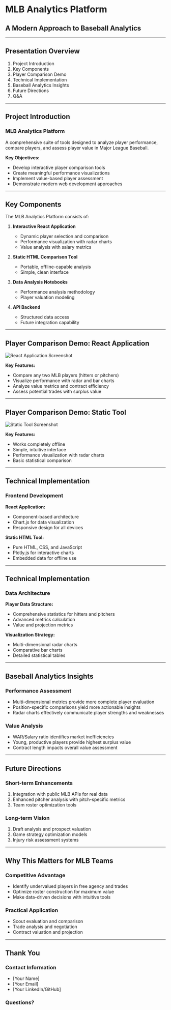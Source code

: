 # MLB Analytics Platform
## A Modern Approach to Baseball Analytics

---

## Presentation Overview

1. Project Introduction
2. Key Components
3. Player Comparison Demo
4. Technical Implementation
5. Baseball Analytics Insights
6. Future Directions
7. Q&A

---

## Project Introduction

### MLB Analytics Platform

A comprehensive suite of tools designed to analyze player performance, compare players, and assess player value in Major League Baseball.

**Key Objectives:**
- Develop interactive player comparison tools
- Create meaningful performance visualizations
- Implement value-based player assessment
- Demonstrate modern web development approaches

---

## Key Components

The MLB Analytics Platform consists of:

1. **Interactive React Application**
   - Dynamic player selection and comparison
   - Performance visualization with radar charts
   - Value analysis with salary metrics

2. **Static HTML Comparison Tool**
   - Portable, offline-capable analysis
   - Simple, clean interface

3. **Data Analysis Notebooks**
   - Performance analysis methodology
   - Player valuation modeling

4. **API Backend**
   - Structured data access
   - Future integration capability

---

## Player Comparison Demo: React Application

![React Application Screenshot](https://placeholder-for-screenshot.com/react-app)

**Key Features:**
- Compare any two MLB players (hitters or pitchers)
- Visualize performance with radar and bar charts
- Analyze value metrics and contract efficiency
- Assess potential trades with surplus value

---

## Player Comparison Demo: Static Tool

![Static Tool Screenshot](https://placeholder-for-screenshot.com/static-tool)

**Key Features:**
- Works completely offline
- Simple, intuitive interface
- Performance visualization with radar charts
- Basic statistical comparison

---

## Technical Implementation

### Frontend Development

**React Application:**
- Component-based architecture
- Chart.js for data visualization
- Responsive design for all devices

**Static HTML Tool:**
- Pure HTML, CSS, and JavaScript
- Plotly.js for interactive charts
- Embedded data for offline use

---

## Technical Implementation

### Data Architecture

**Player Data Structure:**
- Comprehensive statistics for hitters and pitchers
- Advanced metrics calculation
- Value and projection metrics

**Visualization Strategy:**
- Multi-dimensional radar charts
- Comparative bar charts
- Detailed statistical tables

---

## Baseball Analytics Insights

### Performance Assessment

- Multi-dimensional metrics provide more complete player evaluation
- Position-specific comparisons yield more actionable insights
- Radar charts effectively communicate player strengths and weaknesses

### Value Analysis

- WAR/Salary ratio identifies market inefficiencies
- Young, productive players provide highest surplus value
- Contract length impacts overall value assessment

---

## Future Directions

### Short-term Enhancements

1. Integration with public MLB APIs for real data
2. Enhanced pitcher analysis with pitch-specific metrics
3. Team roster optimization tools

### Long-term Vision

1. Draft analysis and prospect valuation
2. Game strategy optimization models
3. Injury risk assessment systems

---

## Why This Matters for MLB Teams

### Competitive Advantage

- Identify undervalued players in free agency and trades
- Optimize roster construction for maximum value
- Make data-driven decisions with intuitive tools

### Practical Application

- Scout evaluation and comparison
- Trade analysis and negotiation
- Contract valuation and projection

---

## Thank You

### Contact Information

- [Your Name]
- [Your Email]
- [Your LinkedIn/GitHub]

### Questions?
